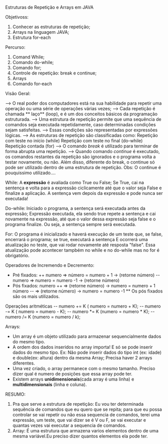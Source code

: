 Estruturas de Repetição e Arrays em JAVA

Objetivoss:
1. Conhecer as estruturas de repetição;
2. Arrays na linguagem JAVA;
3. Estrutura for-each

Percurso:
1. Comand While;
2. Comando do-while;
3. Comando for;
4. Controle de repetição: break e continue;
5. Arrays
6. Comando for-each

Visão Geral: 

-->  O real poder dos computadores está na sua habilidade para repetir uma operação ou uma série de operações várias vezes;
--> Cada repetição é chamada ** laço** (loop), e é um dos conceitos básicos da programação estruturada. 
--> Uma estrutura de repetição permite que uma sequência de comandos seja executada repetidamente, caso determinadas condições sejam satisfeitas. 
--> Essas condições são representadas por expressões lógicas. 
--> As estruturas de repetição são classificadas como:
        Repetição com teste no início (while)
        Repetição com teste no final (do-while)
        Repetição contada (for)
--> O comando *break* é utilizado para terminar de forma abrupta uma repetição. 
--> Quando comando *continue* é executado, os comandos restantes da repetição são ignorados e o programa volta a testar novamente, ou não. Além disso, diferente do break, o continue só pode ser utilizado dentro de uma estrutura de repetição. Obs: O continue é pouquissimo utilizado....

While: A **expressão** é avaliada como True ou False; Se True, cai na sentença e volta para a expressão ciclicamente até que o valor seja False e finalize a aplicação. A sentença vem depois da expressão e pode nunca ser executada!

Do-while: Iniciado o programa, a sentença será executada antes da expressão; Expressão executada, ela sendo true repete a sentença e cai novamente na expressão, até que o valor dessa expressão seja false e o programa finalize. Ou seja, a sentença sempre será executada. 

For:  O programa é inicializado e haverá execução de um teste que, se false, encerrará o programa; se true, executará a sentença E ocorrerá uma atualização no teste, que vai rodar novamente até resposta "false". Essa atualização pode acontecer tampbém no while e no do-while mas no for é obrigatório. 

Operadores de Incremendo e Decremento:
- Pré fixados: ++ numero => número = numero + 1 -> (retorne número)
               -- numero => numero = numero -1 -> (retorne número)
- Pós fixados: numero ++ => (retorne número) ->  numero = numero + 1 
               número -- => (retorne número) -> numero = numero -1 
** Os pós fixados são os mais utilizados. 

Operações aritméticas
-- numero += K ( numero = numero + K);
-- numero -= K ( numero = numero - K);
-- numero *= K (numero = numero * K);
-- numero /= K (numero = numero / k);

Arrays: 
- Um array é um objeto utilizado para armazenar sequencialmente dados do mesmo tipo. 
- A ordem dos dados inseridos no array importa! E só se pode inserir dados do mesmo tipo. Ex: Não pode inserir dados do tipo int (ex: idade) e double(ex: altura) dentro da mesma Array; Precisa haver 2 arrays diferentes.
- Uma vez criado, o array permanece com o mesmo tamanho. Preciso dizer qual é numero de posições que essa array pode ter. 
- Existem arrays **unidimensionais**(cada array é uma linha) e **multidimensionais** (linha e coluna). 


RESUMO: 
1. Pra que serve a estrutura de repetição: Eu vou ter determinada sequência de comandos que eu quero que se repita; para que eu possa controlar se vai repetir ou não essa sequencia de comandos, terei uma expressão, um teste, que vai dizer se é V ou F, se vai executar e quantas vezes vai executar a sequencia de comandos. 
2. Array: É uma estrutura que armazena varios elementos dentro de uma mesma variável.Eu preciso dizer quantos elementos ela pode ter.






